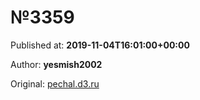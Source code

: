 
# №3359

Published at: **2019-11-04T16:01:00+00:00**

Author: **yesmish2002**

Original: [pechal.d3.ru](https://pechal.d3.ru/3359-1871843/)



